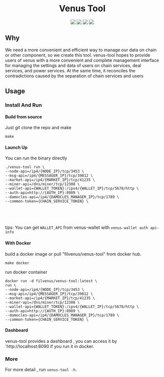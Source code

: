 <h1 align="center">Venus Tool</h1>

<p align="center">
 <a href="https://github.com/ipfs-force-community/venus-tool/actions"><img src="https://github.com/ipfs-force-community/venus-tool/actions/workflows/build_upload.yml/badge.svg"/></a>
 <a href="https://codecov.io/gh/ipfs-force-community/venus-tool"><img src="https://codecov.io/gh/ipfs-force-community/venus-tool/branch/master/graph/badge.svg?token=J5QWYWkgHT"/></a>
 <a href="https://goreportcard.com/report/github.com/ipfs-force-community/venus-tool"><img src="https://goreportcard.com/badge/github.com/ipfs-force-community/venus-tool"/></a>
 <a href="https://github.com/ipfs-force-community/venus-tool/tags"><img src="https://img.shields.io/github/v/tag/ipfs-force-community/venus-tool"/></a>
  <br>
</p>

## Why

We need a more convenient and efficient way to manage our data on chain or other component, so we create this tool.
venus-tool hopes to provide users of venus with a more convenient and complete management interface for managing the settings and data of users on chain services, deal services, and power services. At the same time, it reconciles the contradictions caused by the separation of chain services and users

## Usage

### Install And Run

#### Build from source

Just git clone the repo and make
```shell
make
```

#### Launch Up

You can run the binary directly
```shell
./venus-tool run \
--node-api=/ip4/{NODE_IP}/tcp/3453 \
--msg-api=/ip4/{MESSAGER_IP}/tcp/39812 \
--market-api=/ip4/{MARKET_IP}/tcp/41235 \
--miner-api=/dns/miner/tcp/12308 \
--wallet-api={WALLET_TOKEN}:/ipv4/{WALLET_IP}/tcp/5678/http \
--auth-api=http://{AUTH_IP}:8989 \
--damocles-api=/ip4/{DAMOCLES_MANAGER_IP}/tcp/1789 \
--common-token={CHAIN_SERVICE_TOKEN} \





```
tips: You can get `WALLET_API` from venus-wallet with `venus-wallet auth api-info` 

#### With Docker

build a docker image or pull "filvenus/venus-tool" from docker hub. 
```shell
make docker
```

run docker container
```shell
docker run -d filvenus/venus-tool:latest \
run \
--node-api=/ip4/{NODE_IP}/tcp/3453 \
--msg-api=/ip4/{MESSAGER_IP}/tcp/39812 \
--market-api=/ip4/{MARKET_IP}/tcp/41235 \
--miner-api=/dns/miner/tcp/12308 \
--wallet-api={WALLET_TOKEN}:/ipv4/{WALLET_IP}/tcp/5678/http \
--auth-api=http://{AUTH_IP}:8989 \
--damocles-api=/ip4/{DAMOCLES_MANAGER_IP}/tcp/1789 \
--common-token={CHAIN_SERVICE_TOKEN} \
```

#### Dashboard

venus-tool provides a dashboard , you can access it by `http://localhost:8090 if you run it in docker.


### More
For more detail , run `venus-tool -h`.
